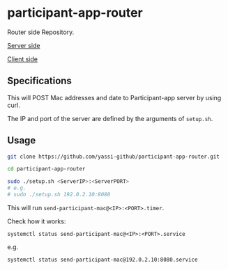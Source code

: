 # participant-app-router

Router side Repository.

[Server side](https://github.com/higuruchi/participant-app)

[Client side](https://github.com/yassi-github/participant-app-client)


## Specifications

This will POST Mac addresses and date to Participant-app server by using curl.

The IP and port of the server are defined by the arguments of `setup.sh`.

## Usage

```bash
git clone https://github.com/yassi-github/participant-app-router.git

cd participant-app-router

sudo ./setup.sh <ServerIP>:<ServerPORT>
# e.g.
# sudo ./setup.sh 192.0.2.10:8080
```

This will run `send-participant-mac@<IP>:<PORT>.timer`.  

Check how it works:

```
systemctl status send-participant-mac@<IP>:<PORT>.service
```

e.g. 

```
systemctl status send-participant-mac@192.0.2.10:8080.service
```
